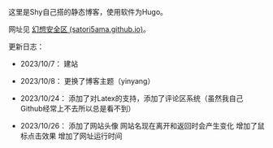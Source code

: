 ﻿这里是Shy自己搭的静态博客，使用软件为Hugo。

网址见 [幻想安全区 (satori5ama.github.io)](https://satori5ama.github.io/)。

更新日志：

- 2023/10/7：	建站

- 2023/10/8：	更换了博客主题（yinyang）

- 2023/10/24：	添加了对Latex的支持，添加了评论区系统（虽然我自己Github经常上不去所以总是看不到）

- 2023/10/26：	添加了网站头像
		网站名现在离开和返回时会产生变化
		增加了鼠标点击效果
		增加了网址运行时间
		
